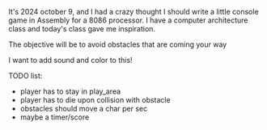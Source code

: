 It's 2024 october 9, and I had a crazy thought I should write a little console game in Assembly for a 8086 processor. 
I have a computer architecture class and today's class gave me inspiration.

The objective will be to avoid obstacles that are coming your way

I want to add sound and color to this!

TODO list:
- player has to stay in play_area
- player has to die upon collision with obstacle
- obstacles should move a char per sec
- maybe a timer/score
